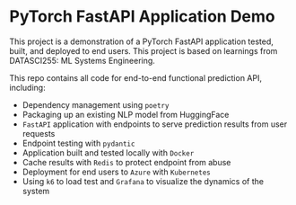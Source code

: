 # PyTorch FastAPI Application Demo

This project is a demonstration of a PyTorch FastAPI application tested, built, and deployed to end users. This project is based on learnings from DATASCI255: ML Systems Engineering. 

This repo contains all code for end-to-end functional prediction API, including:

- Dependency management using `poetry`
- Packaging up an existing NLP model from HuggingFace
- `FastAPI` application with endpoints to serve prediction results from user requests
- Endpoint testing with `pydantic`
- Application built and tested locally with `Docker`
- Cache results with `Redis` to protect endpoint from abuse
- Deployment for end users to `Azure` with `Kubernetes`
- Using `k6` to load test and `Grafana` to visualize the dynamics of the system